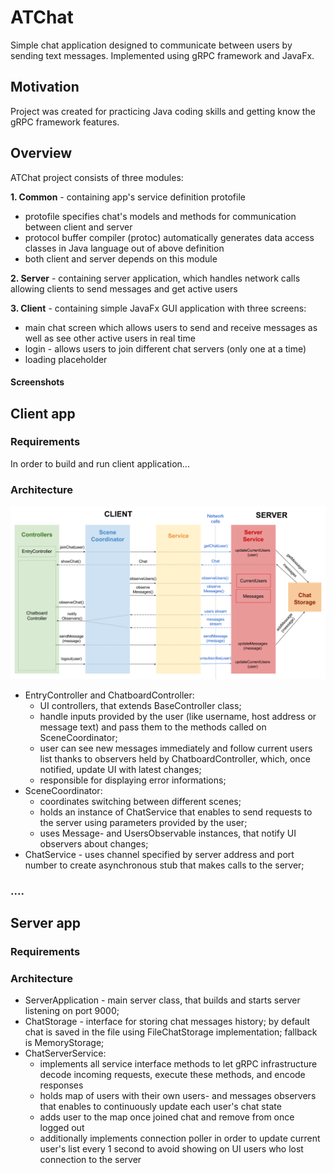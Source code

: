# ATChat
Simple chat application designed to communicate between users by sending text messages. Implemented using gRPC framework and JavaFx.

## Motivation
Project was created for practicing Java coding skills and getting know the gRPC framework features.

## Overview
ATChat project consists of three modules:

**1. Common** - containing app's service definition protofile
* protofile specifies chat's models and methods for communication between client and server
* protocol buffer compiler (protoc) automatically generates data access classes in Java language out of above definition
* both client and server depends on this module

**2. Server** - containing server application, which handles network calls allowing clients to send messages and get active users
   
**3. Client** - containing simple JavaFx GUI application with three screens: 
* main chat screen which allows users to send and receive messages as well as see other active users in real time
* login - allows users to join different chat servers (only one at a time)
* loading placeholder

#### Screenshots

## Client app
### Requirements
In order to build and run client application...
### Architecture
![](images/atchat_diagram.png)
* EntryController and ChatboardController:
  - UI controllers, that extends BaseController class;
  - handle inputs provided by the user (like username, host address or message text) and pass them to the methods called on SceneCoordinator;
  - user can see new messages immediately and follow current users list thanks to observers held by ChatboardController, which, once notified, update UI with latest changes;
  - responsible for displaying error informations;
* SceneCoordinator:
  - coordinates switching between different scenes; 
  - holds an instance of ChatService that enables to send requests to the server using parameters provided by the user; 
  - uses Message- and UsersObservable instances, that notify UI observers about changes;
* ChatService - uses channel specified by server address and port number to create asynchronous stub that makes calls to the server;

### ....


## Server app


### Requirements
### Architecture
* ServerApplication - main server class, that builds and starts server listening on port 9000;
* ChatStorage - interface for storing chat messages history; by default chat is saved in the file using FileChatStorage implementation; fallback is MemoryStorage;
* ChatServerService:
    - implements all service interface methods to let gRPC infrastructure decode incoming requests, execute these methods, and encode 				  responses
    - holds map of users with their own users- and messages observers that enables to continuously update each user's chat state
    - adds user to the map once joined chat and remove from once logged out
    - additionally implements connection poller in order to update current user's list every 1 second to avoid showing on UI users who 				 lost connection to the server


